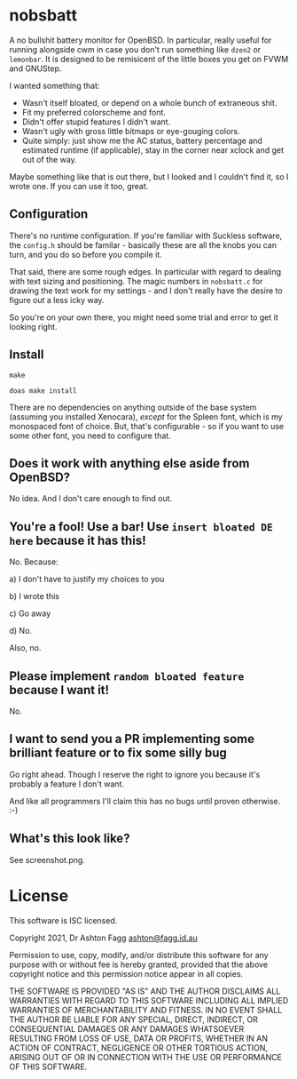 # nobsbatt

A no bullshit battery monitor for OpenBSD. In particular, really
useful for running alongside cwm in case you don't run something like
`dzen2` or `lemonbar`. It is designed to be remisicent of the little
boxes you get on FVWM and GNUStep.

I wanted something that:

- Wasn't itself bloated, or depend on a whole bunch of extraneous shit.
- Fit my preferred colorscheme and font.
- Didn't offer stupid features I didn't want.
- Wasn't ugly with gross little bitmaps or eye-gouging colors.
- Quite simply: just show me the AC status, battery percentage and
estimated runtime (if applicable), stay in the corner near xclock and
get out of the way.

Maybe something like that is out there, but I looked and I couldn't
find it, so I wrote one. If you can use it too, great.

## Configuration

There's no runtime configuration. If you're familiar with Suckless
software, the `config.h` should be familar - basically these are all
the knobs you can turn, and you do so before you compile it.

That said, there are some rough edges. In particular with regard to
dealing with text sizing and positioning. The magic numbers in
`nobsbatt.c` for drawing the text work for my settings - and I don't
really have the desire to figure out a less icky way.

So you're on your own there, you might need some trial and error to
get it looking right.

## Install

`make`

`doas make install`

There are no dependencies on anything outside of the base system
(assuming you installed Xenocara), *except* for the Spleen font, which
is my monospaced font of choice. But, that's configurable - so if you
want to use some other font, you need to configure that.

## Does it work with anything else aside from OpenBSD?

No idea. And I don't care enough to find out.

## You're a fool! Use a bar! Use `insert bloated DE here` because it has this!

No. Because:

a) I don't have to justify my choices to you

b) I wrote this

c) Go away

d) No.

Also, no.

## Please implement `random bloated feature` because I want it!

No.

## I want to send you a PR implementing some brilliant feature or to fix some silly bug

Go right ahead. Though I reserve the right to ignore you because it's
probably a feature I don't want.

And like all programmers I'll claim this has no bugs until proven otherwise. :-)

## What's this look like?

See screenshot.png.

# License

This software is ISC licensed.

Copyright 2021, Dr Ashton Fagg <ashton@fagg.id.au>

Permission to use, copy, modify, and/or distribute this software for
any purpose with or without fee is hereby granted, provided that the
above copyright notice and this permission notice appear in all
copies.

THE SOFTWARE IS PROVIDED "AS IS" AND THE AUTHOR DISCLAIMS ALL
WARRANTIES WITH REGARD TO THIS SOFTWARE INCLUDING ALL IMPLIED
WARRANTIES OF MERCHANTABILITY AND FITNESS. IN NO EVENT SHALL THE
AUTHOR BE LIABLE FOR ANY SPECIAL, DIRECT, INDIRECT, OR CONSEQUENTIAL
DAMAGES OR ANY DAMAGES WHATSOEVER RESULTING FROM LOSS OF USE, DATA OR
PROFITS, WHETHER IN AN ACTION OF CONTRACT, NEGLIGENCE OR OTHER
TORTIOUS ACTION, ARISING OUT OF OR IN CONNECTION WITH THE USE OR
PERFORMANCE OF THIS SOFTWARE.
